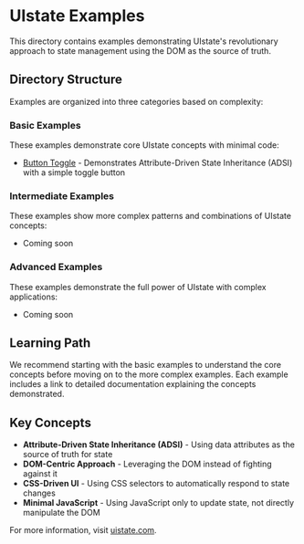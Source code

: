 # UIstate Examples

This directory contains examples demonstrating UIstate's revolutionary approach to state management using the DOM as the source of truth.

## Directory Structure

Examples are organized into three categories based on complexity:

### Basic Examples

These examples demonstrate core UIstate concepts with minimal code:

- [Button Toggle](./basic/button-toggle/index.html) - Demonstrates Attribute-Driven State Inheritance (ADSI) with a simple toggle button

### Intermediate Examples

These examples show more complex patterns and combinations of UIstate concepts:

- Coming soon

### Advanced Examples

These examples demonstrate the full power of UIstate with complex applications:

- Coming soon

## Learning Path

We recommend starting with the basic examples to understand the core concepts before moving on to the more complex examples. Each example includes a link to detailed documentation explaining the concepts demonstrated.

## Key Concepts

- **Attribute-Driven State Inheritance (ADSI)** - Using data attributes as the source of truth for state
- **DOM-Centric Approach** - Leveraging the DOM instead of fighting against it
- **CSS-Driven UI** - Using CSS selectors to automatically respond to state changes
- **Minimal JavaScript** - Using JavaScript only to update state, not directly manipulate the DOM

For more information, visit [uistate.com](https://uistate.com).